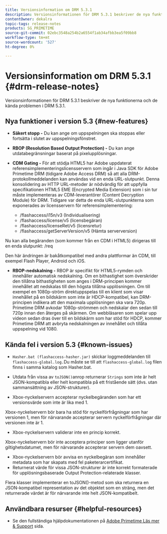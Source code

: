 ```yaml
---
title: Versionsinformation om DRM 5.3.1
description: Versionsinformationen för DRM 5.3.1 beskriver de nya funktionerna och de kända problemen i DRM 5.3.1.
contentOwner: dekalra
topic-tags: release-notes
products: SG_PRIMETIME
source-git-commit: 02ebc3548a254b2a6554f1ab34afbb3ea5f09bb8
workflow-type: tm+mt
source-wordcount: '527'
ht-degree: 0%

---
```


# Versionsinformation om DRM 5.3.1 {#drm-release-notes}

Versionsinformationen för DRM 5.3.1 beskriver de nya funktionerna och de kända problemen i DRM 5.3.1.

## Nya funktioner i version 5.3 {#new-features}

* **Säkert stopp -** Du kan ange om uppspelningen ska stoppas eller fortsätta i slutet av uppspelningsfönstret.
* **RBOP (Resolution Based Output Protection) -** Du kan ange utdatabegränsningar baserat på pixelupplösningar.
* **CDM Gating -** För att stödja HTML5 har Adobe uppdaterat referensimplementeringslicensservern som ingår i Java SDK för Adobe Primetime DRM (tidigare Adobe Access DRM) så att alla DRM-protokollmeddelanden kan användas vid en enda URL-slutpunkt. Denna konsolidering av HTTP URL-metoder är nödvändig för att uppfylla specifikationen HTML5 EME (Encrypted Media Extension) som i sin tur måste implementeras av CDM-leverantörer (Content Decryption Module) för DRM. Tidigare var detta de enda URL-slutpunkterna som exponerades av licensservern för referensimplementering:

   * /flashaccess/i15n/v3 (Individualisering)
   * /flashaccess/license/v5 (licensbegäran)
   * /flashaccess/licenseRet/v5 (licensretur)
   * /flashaccess/getServerVersion/v5 (Hämta serverversion)

Nu kan alla begäranden (som kommer från en CDM i HTML5) dirigeras till en enda slutpunkt: /req

Den här ändringen är bakåtkompatibel med andra plattformar än CDM, till exempel Flash Player, Android och iOS.

* **RBOP-nedskalning -** RBOP är specifikt för HTML5-rymden och innehåller automatisk nedskalning. Om en bithastighet som överskrider den tillåtna bithastigheten som anges i DRM-principen kommer innehållet att nedskalas till den högsta tillåtna upplösningen. Om till exempel en 1080p-ström direktuppspelas till en klient som visar innehållet på en bildskärm som inte är HDCP-kompatibel, kan DRM-principen indikera att den maximala upplösningen ska vara 720p. Primetime DRM avkodar 1080p-strömmen och nedskalar den sedan till 720p innan den återges på skärmen. Om webbläsaren som spelar upp videon sedan dras över till en bildskärm som har stöd för HDCP, kommer Primetime DRM att avbryta nedskalningen av innehållet och tillåta uppspelning vid 1080.

## Kända fel i version 5.3 {#known-issues}

* `Hasher.bat (flashaccess-hasher.jar)` skickar loggmeddelanden till `flashaccess-global.log.`Du måste se till att `flashaccess-global.log` filen finns i samma katalog som Hasher.bat.

* Utdata från vissa av `toJSON()`anrop returnerar `Strings` som inte är helt JSON-kompatibla eller helt kompatibla på ett fristående sätt (dvs. utan sammansättning av JSON-strukturer).

* Xbox-nyckelservern accepterar nyckelbegäranden som har ett versionsvärde som inte är lika med 1.

Xbox-nyckelservern bör bara ha stöd för nyckelförfrågningar som har versionen 1, men för närvarande accepterar servern nyckelförfrågningar där versionen inte är 1.

* Xbox-nyckelservern validerar inte en princip korrekt.

Xbox-nyckelservern bör inte acceptera principer som ligger utanför giltighetsdatumet, men för närvarande accepterar servern dem oavsett.

* Xbox-nyckelservern bör avvisa en nyckelbegäran som innehåller metadata som har skapats med fel paketerarcertifikat.
* Returnerat värde för vissa JSON-strukturer är inte korrekt formaterade för upplösningsbaserade Output Protection-relaterade klasser.

Flera klasser implementerar en toJSON()-metod som ska returnera en JSON-kompatibel representation av det objektet som en sträng, men det returnerade värdet är för närvarande inte helt JSON-kompatibelt.

## Användbara resurser {#helpful-resources}

* Se den fullständiga hjälpdokumentationen på [Adobe Primetime Läs mer &amp; Support](https://helpx.adobe.com/support/primetime.html) sida.
